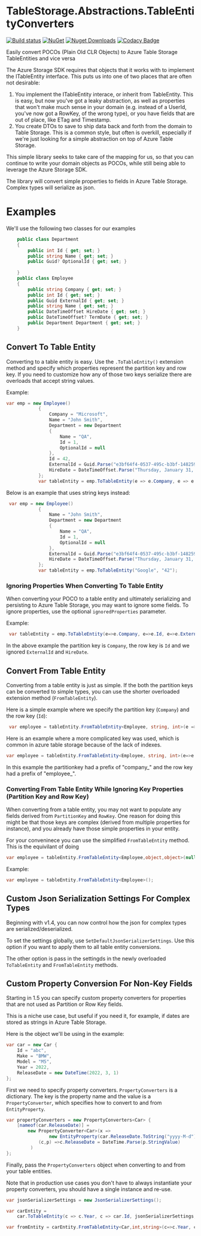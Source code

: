 # TableStorage.Abstractions.TableEntityConverters
[![Build status](https://ci.appveyor.com/api/projects/status/20rwpny4jfng24ws?svg=true)](https://ci.appveyor.com/project/giometrix/tablestorage-abstractions-tableentityconverters)
[![NuGet](https://img.shields.io/nuget/v/TableStorage.Abstractions.TableEntityConverters.svg)](https://www.nuget.org/packages/TableStorage.Abstractions.TableEntityConverters/)
[![Nuget Downloads](https://img.shields.io/nuget/dt/TableStorage.Abstractions.TableEntityConverters.svg?color=purple&logo=nuget)](https://www.nuget.org/packages/TableStorage.Abstractions.TableEntityConverters)
[![Codacy Badge](https://api.codacy.com/project/badge/Grade/1dc6fc21b5b84de0a059ad3b527f2136)](https://www.codacy.com/manual/giometrix/TableStorage.Abstractions.TableEntityConverters?utm_source=github.com&amp;utm_medium=referral&amp;utm_content=giometrix/TableStorage.Abstractions.TableEntityConverters&amp;utm_campaign=Badge_Grade)

Easily convert POCOs (Plain Old CLR Objects) to Azure Table Storage TableEntities and vice versa

The Azure Storage SDK requires that objects that it works with to implement the ITableEntity interface.  This puts us into one of two places that are often not desirable:

1. You implement the ITableEntity interace, or inherit from TableEntity.  This is easy, but now you've got a leaky abstraction, as well as properties that won't make much sense in your domain (e.g. instead of a UserId, you've now got a RowKey, of the wrong type), or you have fields that are out of place, like ETag and Timestamp.
2. You create DTOs to save to ship data back and forth from the domain to Table Storage.  This is a common style, but often is overkill, especially if we're just looking for a simple abstraction on top of Azure Table Storage.

This simple library seeks to take care of the mapping for us, so that you can continue to write your domain objects as POCOs, while still being able to leverage the Azure Storage SDK.

The library will convert simple properties to fields in Azure Table Storage.  Complex types will serialize as json.

Examples
========
We'll use the following two classes for our examples

```c#
    public class Department
    {
        public int Id { get; set; }
        public string Name { get; set; }
        public Guid? OptionalId { get; set; }
      
    }
    public class Employee
    {
        public string Company { get; set; }
        public int Id { get; set; }
        public Guid ExternalId { get; set; }
        public string Name { get; set; }
        public DateTimeOffset HireDate { get; set; }
        public DateTimeOffset? TermDate { get; set; }
        public Department Department { get; set; }
    }
```

## Convert To Table Entity
Converting to a table entity is easy.  Use the ``.ToTableEntity()`` extension method and specify which properties represent the partition key and row key.  If you need to customize how any of those two keys serialize there are overloads that accept string values.

Example:
```c#
var emp = new Employee()
            {
                Company = "Microsoft",
                Name = "John Smith",
                Department = new Department
                {
                    Name = "QA",
                    Id = 1,
                    OptionalId = null
                },
                Id = 42,
                ExternalId = Guid.Parse("e3bf64f4-0537-495c-b3bf-148259d7ed36"),
                HireDate = DateTimeOffset.Parse("Thursday, January 31, 2008")
            };
            var tableEntity = emp.ToTableEntity(e => e.Company, e => e.Id);
```

Below is an example that uses string keys instead:
```c#
 var emp = new Employee()
            {
                Name = "John Smith",
                Department = new Department
                {
                    Name = "QA",
                    Id = 1,
                    OptionalId = null
                },
                ExternalId = Guid.Parse("e3bf64f4-0537-495c-b3bf-148259d7ed36"),
                HireDate = DateTimeOffset.Parse("Thursday, January 31, 2008")
            };
            var tableEntity = emp.ToTableEntity("Google", "42");
```
### Ignoring Properties When Converting To Table Entity
When converting your POCO to a table entity and ultimately serializing and persisting to Azure Table Storage, you may want to ignore some fields.  To ignore properties, use the optional ```ignoredProperties``` parameter.

Example:
```c#
 var tableEntity = emp.ToTableEntity(e=>e.Company, e=>e.Id, e=>e.ExternalId, e=>e.HireDate);
```
In the above example the partition key is ```Company```, the row key is ```Id``` and we ignored ```ExternalId``` and ```HireDate```.

## Convert From Table Entity
Converting from a table entity is just as simple.  If the both the partition keys can be converted to simple types, you can use the shorter overloaded extension method (```FromTableEntity```).

Here is a simple example where we specify the partition key (```Company```) and the row key (```Id```):
```c#
 var employee = tableEntity.FromTableEntity<Employee, string, int>(e => e.Company, e => e.Id);
```

Here is an example where a more complicated key was used, which is common in azure table storage because of the lack of indexes.
```c#
var employee = tableEntity.FromTableEntity<Employee, string, int>(e=>e.Company, pk=>pk.Substring("company_".Length), e => e.Id, rk=>int.Parse(rk.Substring("employee_".Length)));
```
In this example the partitionkey had a prefix of "company_" and the row key had a prefix of "employee_".

### Converting From Table Entity While Ignoring Key Properties (Partition Key and Row Key)
When converting from a table entity, you may not want to populate any fields derived from `PartitionKey` and `RowKey`.  One reason for doing this might be that those keys are complex (derived from multiple properties for instance), and you already have those simple properties in your entity.

For your conveninece you can use the simplified `FromTableEntity` method.  This is the equivilant of doing 
```c#
var employee = tableEntity.FromTableEntity<Employee,object,object>(null, null, null, null);
```

Example:
```c#
var employee = tableEntity.FromTableEntity<Employee>();
```

## Custom Json Serialization Settings For Complex Types
Beginning with v1.4, you can now control how the json for complex types are serialized/deserialized.

To set the settings globally, use `SetDefaultJsonSerializerSettings`.  Use this option if you want to apply them to all table entity conversions.

The other option is pass in the settingds in the newly overloaded `ToTableEntity` and `FromTableEntity` methods.

## Custom Property Conversion For Non-Key Fields
Starting in 1.5 you can specify custom property converters for properties that are not used as Partition or Row Key fields.

This is a niche use case, but useful if you need it, for example, if dates are stored as strings in Azure Table Storage.

Here is the object we'll be using in the example:
```c#
var car = new Car {
    Id = "abc",
    Make = "BMW",
    Model = "M5",
    Year = 2022,
    ReleaseDate = new DateTime(2022, 3, 1)
};

```

First we need to specify property converters.  `PropertyConverters` is a dictionary.  The key is the 
property name and the value is a `PropertyConverter`, which specifies how to convert to and from `EntityProperty`.

```c#
var propertyConverters = new PropertyConverters<Car> {
    [nameof(car.ReleaseDate)] =
        new PropertyConverter<Car>(x => 
                new EntityProperty(car.ReleaseDate.ToString("yyyy-M-d")),
            (c,p) =>c.ReleaseDate = DateTime.Parse(p.StringValue)
         )
};
```
Finally, pass the `PropertyConverters` object when converting to and from your table entities.

Note that in production use cases you don't have to always instantiate your property converters, you should have a single instance and re-use.

```c#
var jsonSerializerSettings = new JsonSerializerSettings();

var carEntity =
    car.ToTableEntity(c => c.Year, c => car.Id, jsonSerializerSettings, propertyConverters);

var fromEntity = carEntity.FromTableEntity<Car,int,string>(c=>c.Year, c=>c.Id, jsonSerializerSettings, propertyConverters);
```